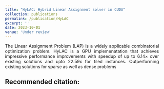 ```yaml
---
title: "HyLAC: Hybrid Linear Assignment solver in CUDA"
collection: publications
permalink: /publication/HyLAC
excerpt: ''
date: 2023-10-01
venue: 'Under review'
---
```

<div style="text-align: justify;">
The Linear Assignment Problem (LAP) is a widely applicable combinatorial optimization problem. HyLAC is a GPU implemenatation that achieves impressive performance improvements with speedup of up to 6.14× over existing solutions and upto 22.59x for tiled instances. Outperforming existing solutions for sparse as well as dense problems
</div>

## Recommended citation:

<!-- Recommended citation: Your Name, You. (2015). "Paper Title Number 3." <i>Journal 1</i>. 1(3). -->

<!-- [Download paper here](http://academicpages.github.io/files/paper3.pdf) -->